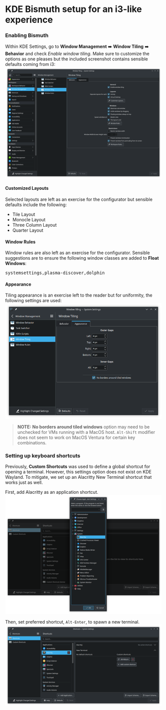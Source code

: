 # KDE Bismuth setup for an i3-like experience
### Enabling Bismuth
Within KDE Settings, go to **Window Management** :arrow_right: **Window Tiling** :arrow_right: **Behavior** and check _Enable window tiling_. Make sure to customize the options as one pleases but the included screenshot contains sensible defaults coming from i3: 
![Window Tiling Settings](window_tiling.png)

#### Customized Layouts
Selected layouts are left as an exercise for the configurator but sensible defaults include the following:
* Tile Layout
* Monocle Layout
* Three Column Layout
* Quarter Layout

#### Window Rules
Window rules are also left as an exercise for the configurator. Sensible suggestions are to ensure the following window classes are added to **Float Windows**:
<pre>
systemsettings,plasma-discover,dolphin
</pre>

#### Appearance
Tiling appearance is an exercise left to the reader but for uniformity, the following settings are used:
![KDE Appearance Dialog](kde_appearance.png)
> **NOTE:** __No borders around tiled windows__ option may need to be unchecked for VMs running with a MacOS host. `Alt-Shift` modifier does not seem to work on MacOS Ventura for certain key combinations.

### Setting up keyboard shortcuts
Previously, **Custom Shortcuts** was used to define a global shortcut for opening a terminal. However, this settings option does not exist on KDE Wayland. To mitigate, we set up an Alacritty New Terminal shortcut that works just as well.

First, add Alacritty as an application shortcut.
![Add Application Shortcut](kde_alacritty_term.png)

Then, set preferred shortcut, `Alt-Enter`, to spawn a new terminal.
![Set Keyboard Shortcut](kde_alacritty_shortcut.png)

